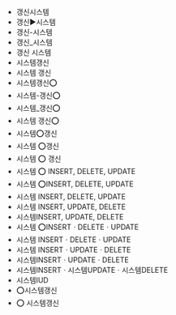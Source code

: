 - 갱신시스템
- 갱신▶️시스템
- 갱신-시스템
- 갱신_시스템
- 갱신 시스템
- 시스템갱신
- 시스템 갱신
- 시스템갱신⭕
- 시스템-갱신⭕
- 시스템_갱신⭕
- 시스템 갱신⭕
- 시스템⭕갱신
- 시스템 ⭕갱신
- 시스템 ⭕ 갱신
- 시스템 ⭕ INSERT, DELETE, UPDATE
- 시스템 ⭕INSERT, DELETE, UPDATE
- 시스템 INSERT, DELETE, UPDATE
- 시스템 INSERT, UPDATE, DELETE
- 시스템INSERT, UPDATE, DELETE
- 시스템 ⭕INSERTㆍDELETEㆍUPDATE
- 시스템 INSERTㆍDELETEㆍUPDATE
- 시스템 INSERTㆍUPDATEㆍDELETE
- 시스템INSERTㆍUPDATEㆍDELETE
- 시스템INSERTㆍ시스템UPDATEㆍ시스템DELETE
- 시스템IUD
- ⭕시스템갱신
- ⭕ 시스템갱신